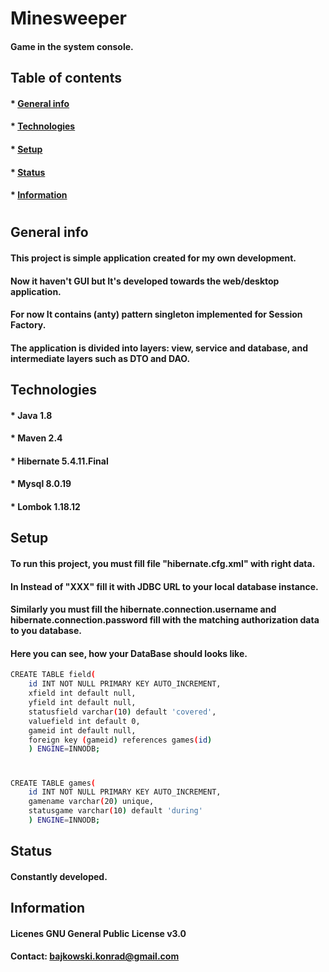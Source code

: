 # Minesweeper

#### Game in the system console.



## Table of contents

#### * [General info](#general-info)
#### * [Technologies](#technologies)
#### * [Setup](#setup)
#### * [Status](#status)
#### * [Information](#information)


#
## General info

#### This project is simple application created for my own development.
#### Now it haven't GUI but It's developed towards the web/desktop application. 
#### For now It contains (anty) pattern singleton implemented for Session Factory.


#### The application is divided into layers: view, service and database, and intermediate layers such as DTO and DAO.

## Technologies

#### * Java 1.8
#### * Maven 2.4 
#### * Hibernate 5.4.11.Final
#### * Mysql 8.0.19
#### * Lombok 1.18.12</h4>


 
## Setup

#### To run this project, you must fill file "hibernate.cfg.xml" with right data.
#### In <property name="hibernate.connection.url"> Instead of "XXX" fill it with JDBC URL to your local database instance.
#### Similarly you must fill the hibernate.connection.username and hibernate.connection.password fill with the matching authorization data to you database.
#### Here you can see, how your DataBase should looks like.


```sh
CREATE TABLE field( 
	id INT NOT NULL PRIMARY KEY AUTO_INCREMENT,
	xfield int default null,
	yfield int default null,
 	statusfield varchar(10) default 'covered',
  	valuefield int default 0,
  	gameid int default null,
	foreign key (gameid) references games(id)
	) ENGINE=INNODB; 
```

#

```sh
CREATE TABLE games(
	id INT NOT NULL PRIMARY KEY AUTO_INCREMENT,
	gamename varchar(20) unique,
	statusgame varchar(10) default 'during'
	) ENGINE=INNODB; 
```


## Status

#### Constantly developed.



## Information

#### Licenes GNU General Public License v3.0
#### Contact: bajkowski.konrad@gmail.com